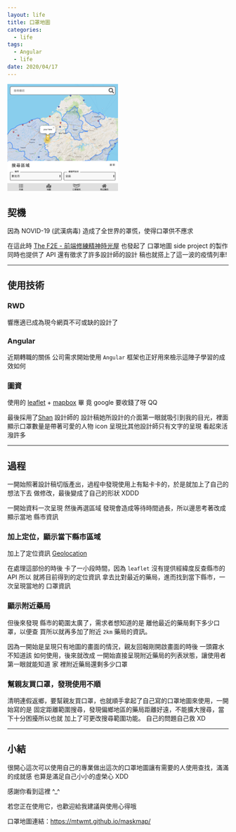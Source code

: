 ```yaml
---
layout: life
title: 口罩地圖
categories:
  - life
tags:
  - Angular
  - life
date: 2020/04/17
---
```


<img src="assets/images/mask.png" width="50%"/>

## 契機

因為 NOVID-19 (武漢病毒) 造成了全世界的罩慌，使得口罩供不應求

在這此時
[The F2E - 前端修練精神時光屋](https://www.facebook.com/groups/173311386703334/permalink/488655631835573/)
也發起了 口罩地圖 side project 的製作同時也提供了 API 還有徵求了許多設計師的設計
稿也就搭上了這一波的疫情列車!

---

## 使用技術

### RWD

響應適已成為現今網頁不可或缺的設計了

### Angular

近期轉職的關係 公司需求開始使用 `Angular` 框架也正好用來檢示這陣子學習的成效如何

### 圖資

使用的 [leaflet](https://leafletjs.com/) + [mapbox](https://www.mapbox.com/) 畢
竟 google 要收錢了呀 QQ

最後採用了[Shan](https://challenge.thef2e.com/user/2988?schedule=4433) 設計師的
設計稿她所設計的介面第一眼就吸引到我的目光，裡面顯示口罩數量是帶著可愛的人物
icon 呈現比其他設計師只有文字的呈現 看起來活潑許多

---

## 過程

一開始照著設計稿切版產出，過程中發現使用上有點卡卡的，於是就加上了自己的想法下去
做修改，最後變成了自己的形狀 XDDD

一開始資料一次呈現 然後再選區域 發現會造成等待時間過長，所以邊思考著改成顯示當地
縣市資訊

### 加上定位，顯示當下縣市區域

加上了定位資訊
[Geolocation](https://developer.mozilla.org/zh-TW/docs/Web/API/Geolocation/Using_geolocation)

在處理這部份的時後 卡了一小段時間，因為 `leaflet` 沒有提供經緯度反查縣市的 API
所以 就將目前得到的定位資訊 拿去比對最近的藥局，進而找到當下縣市，一次呈現當地的
口罩資訊

### 顯示附近藥局

但後來發現 縣市的範圍太廣了，需求者想知道的是 離他最近的藥局剩下多少口罩，以便查
買所以就再多加了附近 `2km` 藥局的資訊。

因為一開始是呈現只有地圖的畫面的情況，親友回報剛開啟畫面的時後 一頭霧水 不知道該
如何使用，後來就改成 一開始直接呈現附近藥局的列表狀態，讓使用者第一眼就能知道 家
裡附近藥局還剩多少口罩

### 幫親友買口罩，發現使用不順

清明連假返鄉，要幫親友買口罩，也就順手拿起了自己寫的口罩地圖來使用，一開始寫的是
固定距離範圍搜尋，發現偏鄉地區的藥局距離好遠，不能擴大搜尋，當下十分困擾所以也就
加上了可更改搜尋範圍功能。 自己的問題自己救 XD

---

## 小結

很開心這次可以使用自己的專業做出這次的口罩地圖讓有需要的人使用查找，滿滿的成就感
也算是滿足自己小小的虛榮心 XDD

感謝你看到這裡 ^\_^

若您正在使用它，也歡迎給我建議與使用心得哦

口罩地圖連結：https://mtwmt.github.io/maskmap/
